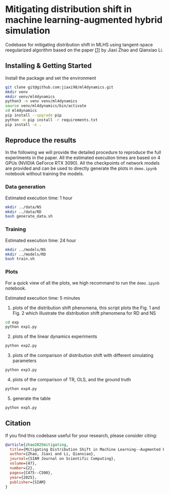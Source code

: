 # Mitigating distribution shift in machine learning-augmented hybrid simulation

Codebase for mitigating distribution shift in MLHS using tangent-space reegularized algorithm based on the paper [[1]]() by Jiaxi Zhao and Qianxiao Li.


## Installing & Getting Started
Install the package and set the environment

```bash
git clone git@github.com:jiaxi98/ml4dynamics.git
mkdir venv
mkdir venv/ml4dynamics
python3 -m venv venv/ml4dynamics
source venv/ml4dynamics/bin/activate
cd ml4dynamics
pip install --upgrade pip
python -m pip install -r requirements.txt
pip install -e .
```

## Reproduce the results
In the following we will provide the detailed procedure to reproduce the full experiments in the paper. All the estimated execution times are based on 4 GPUs (NVIDIA GeForce RTX 3090). All the checkpoints of network models are provided and can be used to directly generate the plots in `demo.ipynb` notebook without training the models.
### Data generation
Estimated execution time: 1 hour
```bash
mkdir ../data/NS
mkdir ../data/RD
bash generate_data.sh
```

### Training
Estimated execution time: 24 hour
```bash
mkdir ../models/NS
mkdir ../models/RD
bash train.sh
```

### Plots
For a quick view of all the plots, we high recommand to run the `demo.ipynb` notebook.

Estimated execution time: 5 minutes
1. plots of the distribution shift phenomena, this script plots the Fig. 1 and Fig. 2 which illustrate the distribution shift 
phenomena for RD and NS
```bash
cd exp
python exp1.py
```
2. plots of the linear dynamics experiments
```bash
python exp2.py
```
3. plots of the comparison of distribution shift with different simulating parameters
```bash
python exp3.py
```
4. plots of the comparison of TR, OLS, and the ground truth
```bash
python exp4.py
```
5. generate the table
```bash
python exp5.py
```

## Citation
If you find this codebase useful for your research, please consider citing:
```bibtex
@article{zhao2025mitigating,
  title={Mitigating Distribution Shift in Machine Learning--Augmented Hybrid Simulation},
  author={Zhao, Jiaxi and Li, Qianxiao},
  journal={SIAM Journal on Scientific Computing},
  volume={47},
  number={2},
  pages={C475--C500},
  year={2025},
  publisher={SIAM}
}
```